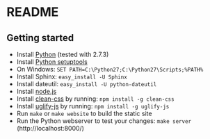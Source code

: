 README
======

Getting started
---------------

* Install [Python](http://www.python.org/) (tested with 2.7.3)
* Install [Python setuptools](http://pypi.python.org/pypi/setuptools#files)
* On Windows: `SET PATH=C:\Python27;C:\Python27\Scripts;%PATH%`
* Install Sphinx: `easy_install -U Sphinx`
* Install dateutil: `easy_install -U python-dateutil`
* Install [node.js](http://nodejs.org/download/)
* Install [clean-css](https://github.com/GoalSmashers/clean-css) by running: `npm install -g clean-css`
* Install [uglify-js](https://github.com/mishoo/UglifyJS) by running: `npm install -g uglify-js`
* Run `make` or `make website` to build the static site
* Run the Python webserver to test your changes: `make server`
  (http://localhost:8000/)
